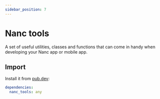 ```yaml
---
sidebar_position: 7
---
```


# Nanc tools

A set of useful utilities, classes and functions that can come in handy when developing your Nanc app or mobile app.

## Import

Install it from [pub.dev](https://pub.dev/packages/nanc_tools):

```yaml
dependencies:
  nanc_tools: any
```